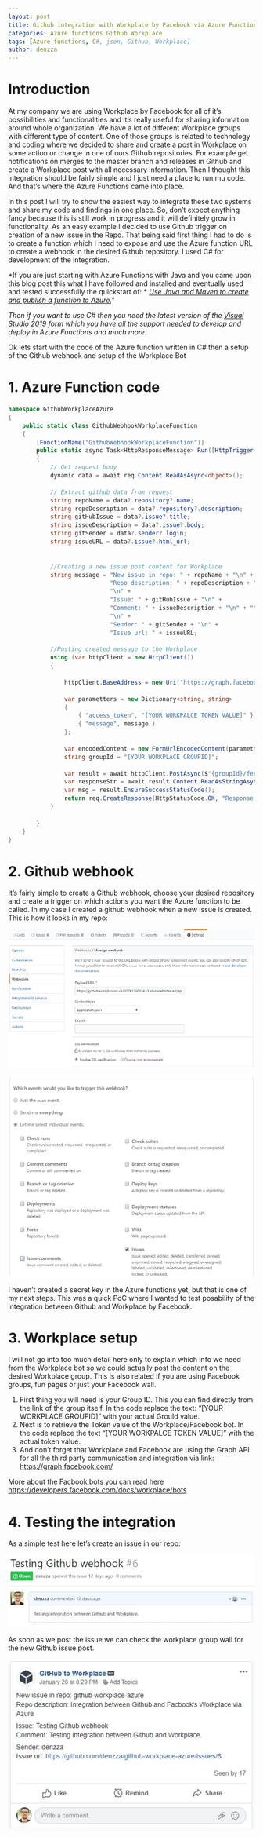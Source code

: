 ```yaml
---
layout: post
title: Github integration with Workplace by Facebook via Azure Functions
categories: Azure functions Github Workplace
tags: [Azure functions, C#, json, Github, Workplace]
author: denzza
---
```


# Introduction

At my company we are using Workplace by Facebook for all of it’s possibilities and functionalities and it’s really useful for sharing information around whole organization. We have a lot of different Workplace groups with different type of content. One of those groups is related to technology and coding where we decided to share and create a post in Workplace on some action or change in one of ours Github repositories. For example get notifications on merges to the master branch and releases in Github and create a Workplace post with all necessary information. Then I thought this integration should be fairly simple and I just need a place to run mu code. And that’s where the Azure Functions came into place. 

In this post I will try to show the easiest way to integrate these two systems and share my code and findings in one place. So, don’t expect anything fancy because this is still work in progress and it will definitely grow in functionality. As an easy example I decided to use Github trigger on creation of a new issue in the Repo. That being said first thing I had to do is to create a function which I need to expose and use the Azure function URL to create a webhook in the desired Github repository. I used C# for development of the integration.

*If you are just starting with Azure Functions with Java and you came upon this blog post this what I have followed and installed and eventually used and tested successfully the quickstart of: *
*[Use Java and Maven to create and publish a function to Azure.](https://docs.microsoft.com/en-us/azure/azure-functions/functions-create-first-java-maven)"*

*Then if you want to use C# then you need the latest version of the [Visual Studio 2019](https://visualstudio.microsoft.com/vs/) form which you have all the support needed to develop and deploy in Azure Functions and much more.*

Ok lets start with the code of the Azure function written in C# then a setup of the Github webhook and setup of the Workplace Bot

# 1. Azure Function code

```csharp
namespace GithubWorkplaceAzure
{
    public static class GithubWebhookWorkplaceFunction
    {
        [FunctionName("GithubWebhookWorkplaceFunction")]
        public static async Task<HttpResponseMessage> Run([HttpTrigger(AuthorizationLevel.Function, "get", "post", Route = null)]HttpRequestMessage req, ILogger log)
        {          
            // Get request body
            dynamic data = await req.Content.ReadAsAsync<object>();

            // Extract github data from request
            string repoName = data?.repository?.name;
            string repoDescription = data?.repository?.description;
            string gitHubIssue = data?.issue?.title;
            string issueDescription = data?.issue?.body;
            string gitSender = data?.sender?.login;            
            string issueURL = data?.issue?.html_url;


            //Creating a new issue post content for Workplace
            string message = "New issue in repo: " + repoName + "\n" +
                             "Repo description: " + repoDescription + "\n" +
                             "\n" +
                             "Issue: " + gitHubIssue + "\n" +
                             "Comment: " + issueDescription + "\n" + "\n" +
                             "\n" +
                             "Sender: " + gitSender + "\n" +
                             "Issue url: " + issueURL;

			//Posting created message to the Workplace
            using (var httpClient = new HttpClient())
            {

                httpClient.BaseAddress = new Uri("https://graph.facebook.com/");

                var parametters = new Dictionary<string, string>
                {
                    { "access_token", "[YOUR WORKPALCE TOKEN VALUE]" },
                    { "message", message }
                };                

                var encodedContent = new FormUrlEncodedContent(parametters);
                string groupId = "[YOUR WORKPLACE GROUPID]";

                var result = await httpClient.PostAsync($"{groupId}/feed", encodedContent);
                var responseStr = await result.Content.ReadAsStringAsync();                
                var msg = result.EnsureSuccessStatusCode();
                return req.CreateResponse(HttpStatusCode.OK, "Response Workplace: " + msg);
            }
            
        }
    }
}
```

# 2. Github webhook

It’s fairly simple to create a Github webhook, choose your desired repository and create a trigger on which actions you want the Azure function to be called. In my case I created a github webhook when a new issue is created. This is how it looks in my repo:

![](/images/2020-02-12-Github-integration-with-Workplace-by-Facebook-via-Azure-Functions/GithubWebhookSetup_1.jpg)

![](/images/2020-02-12-Github-integration-with-Workplace-by-Facebook-via-Azure-Functions/GithubWebhookSetup_2.jpg)

I haven’t created a secret key in the Azure functions yet, but that is one of my next steps. This was a quick PoC where I wanted to test posability of the integration between Github and Workplace by Facebook.


# 3. Workplace setup 

I will not go into too much detail here only to explain which info we need from the Workplace bot so we could actually post the content on the desired Workplace group. This is also related if you are using Facebook groups, fun pages or just your Facebook wall. 

1. First thing you will need is your Group ID. This you can find directly from the link of the group itself. In the code replace the text: “[YOUR WORKPLACE GROUPID]” with your actual GrouId value. 
2. Next is to retrieve the Token value of the Workplace/Facebook bot. In the code replace the text “[YOUR WORKPALCE TOKEN VALUE]” with the actual token value.
3. And don’t forget that Workplace and Facebook are using the Graph API for all the third party communication and integration via link: <https://graph.facebook.com/>

More about the Facbook bots you can read here <https://developers.facebook.com/docs/workplace/bots>


# 4. Testing the integration

As a simple test here let’s create an issue in our repo:

![](/images/2020-02-12-Github-integration-with-Workplace-by-Facebook-via-Azure-Functions/GithubIssue.jpg)


As soon as we post the issue we can check the workplace group wall for the new Github issue post.

![](/images/2020-02-12-Github-integration-with-Workplace-by-Facebook-via-Azure-Functions/WorkplacePostInGroup.jpg)
